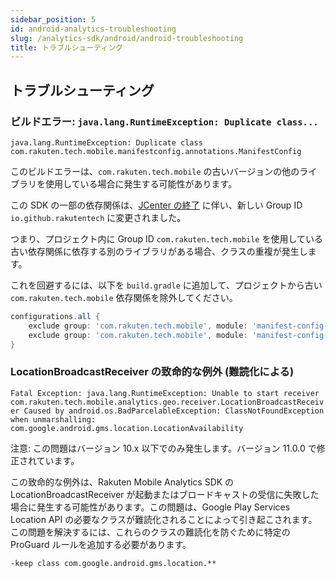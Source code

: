 ```yaml
---
sidebar_position: 5
id: android-analytics-troubleshooting
slug: /analytics-sdk/android/android-troubleshooting
title: トラブルシューティング
---
```


## トラブルシューティング

### ビルドエラー: `java.lang.RuntimeException: Duplicate class...`

`java.lang.RuntimeException: Duplicate class com.rakuten.tech.mobile.manifestconfig.annotations.ManifestConfig`

このビルドエラーは、`com.rakuten.tech.mobile` の古いバージョンの他のライブラリを使用している場合に発生する可能性があります。

この SDK の一部の依存関係は、[JCenter の終了](https://jfrog.com/blog/into-the-sunset-bintray-jcenter-gocenter-and-chartcenter/) に伴い、新しい Group ID `io.github.rakutentech` に変更されました。

つまり、プロジェクト内に Group ID `com.rakuten.tech.mobile` を使用している古い依存関係に依存する別のライブラリがある場合、クラスの重複が発生します。

これを回避するには、以下を `build.gradle` に追加して、プロジェクトから古い `com.rakuten.tech.mobile` 依存関係を除外してください。

```groovy
configurations.all {
    exclude group: 'com.rakuten.tech.mobile', module: 'manifest-config-processor'
    exclude group: 'com.rakuten.tech.mobile', module: 'manifest-config-annotations'
}
```

### LocationBroadcastReceiver の致命的な例外 (難読化による)

`Fatal Exception: java.lang.RuntimeException: Unable to start receiver com.rakuten.tech.mobile.analytics.geo.receiver.LocationBroadcastReceiver Caused by android.os.BadParcelableException: ClassNotFoundException when unmarshalling: com.google.android.gms.location.LocationAvailability`

注意: この問題はバージョン 10.x 以下でのみ発生します。バージョン 11.0.0 で修正されています。

この致命的な例外は、Rakuten Mobile Analytics SDK の LocationBroadcastReceiver が起動またはブロードキャストの受信に失敗した場合に発生する可能性があります。この問題は、Google Play Services Location API の必要なクラスが難読化されることによって引き起こされます。この問題を解決するには、これらのクラスの難読化を防ぐために特定の ProGuard ルールを追加する必要があります。

```
-keep class com.google.android.gms.location.**
```
